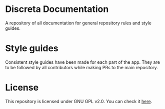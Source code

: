 # Discreta Documentation
A repository of all documentation for general repository rules and style guides.

# Style guides
Consistent style guides have been made for each part of the app. They are to be followed by all contributors while making PRs to the main repository.

# License
This repository is licensed under GNU GPL v2.0. You can check it [here](./LICENSE).